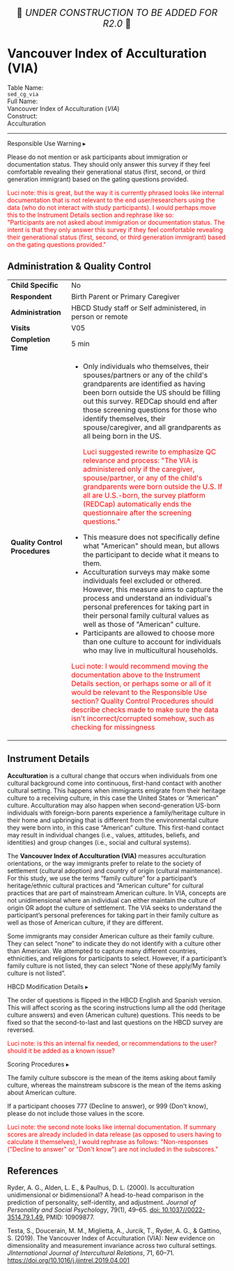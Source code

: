 <p style="text-align: center; font-size: 1.5em;">🚧 <i>UNDER CONSTRUCTION TO BE ADDED FOR R2.0</i> 🚧 </p>

# Vancouver Index of Acculturation (VIA)


<div class="info-block">
  <div class="info-row">
    <div class="info-label"><i class="fa fa-table"></i> Table Name:</div>
    <div class="info-value"><code>sed_cg_via</code></div>
  </div>
  <div class="info-row">
    <div class="info-label"><i class="fa-solid fa-maximize"></i> Full Name:</div>
    <div class="info-value">
      Vancouver Index of Acculturation (<i>VIA</i>)
    </div>
  </div>
  <div class="info-row">
    <div class="info-label"><i class="fa-solid fa-tape"></i> Construct:</div>
    <div class="info-value">Acculturation</div>
  </div>
</div>

---------------------------------------------

<div id="alert" class="alert-banner" onclick="toggleCollapse(this)">
  <span class="emoji"><i class="fas fa-exclamation-circle"></i></span>
  <span class="text-with-link">
  <span class="text">Responsible Use Warning</span>
  <a class="anchor-link" href="#alert" title="Copy link">
  <i class="fa-solid fa-link"></i>
  </a>
  </span>
  <span class="arrow">▸</span>
</div>
<div class="alert-collapsible-content">
<p>Please do not mention or ask participants about immigration or documentation status. They should only answer this survey if they feel comfortable revealing their generational status (first, second, or third generation immigrant) based on the gating questions provided.</p>

<p style="color: red;">Luci note: this is great, but the way it is currently phrased looks like internal documentation that is not relevant to the end user/researchers using the data (who do not interact with study participants). I would perhaps move this to the Instrument Details section and rephrase like so:<br>
"Participants are not asked about immigration or documentation status. The intent is that they only answer this survey if they feel comfortable revealing their generational status (first, second, or third generation immigrant) based on the gating questions provided."</p>
</div>

## Administration & Quality Control
<table class="table-no-vertical-lines" style="width: 100%; border-collapse: collapse; table-layout: fixed;">
<tbody>
<tr><td><b>Child Specific</b></td>
<td>No</td></tr>
<tr><td><b>Respondent</b></td>
<td>Birth Parent or Primary Caregiver</td></tr>
<tr><td><b>Administration</b></td>
<td style="word-wrap: break-word; white-space: normal;">HBCD Study staff or Self administered, in person or remote</td></tr>
<tr><td><b>Visits</b></td>
<td>V05</td></tr>
<tr><td><b>Completion Time</b></td>
<td>5 min</td></tr>
<tr><td><b>Quality Control Procedures</b></td>
<td style="word-wrap: break-word; white-space: normal;">
<ul>
  <li>Only individuals who themselves, their spouses/partners or any of the child's grandparents are identified as having been born outside the US should be filling out this survey. REDCap should end after those screening questions for those who identify themselves, their spouse/caregiver, and all grandparents as all being born in the US.<br>
  <p style="color: red;">Luci suggested rewrite to emphasize QC relevance and process: "The VIA is administered only if the caregiver, spouse/partner, or any of the child's grandparents were born outside the U.S. If all are U.S.-born, the survey platform (REDCap) automatically ends the questionnaire after the screening questions."
  </p></li>
  <li>This measure does not specifically define what "American" should mean, but allows the participant to decide what it means to them.</li>
  <li>Acculturation surveys may make some individuals feel excluded or othered. However, this measure aims to capture the process and understand an individual's personal preferences for taking part in their personal family cultural values as well as those of "American" culture.</li>
  <li>Participants are allowed to choose more than one culture to account for individuals who may live in multicultural households.</li>
</ul>
<p style="color: red;">Luci note: I would recommend moving the documentation above to the Instrument Details section, or perhaps some or all of it would be relevant to the Responsible Use section? Quality Control Procedures should describe checks made to make sure the data isn't incorrect/corrupted somehow, such as checking for missingness</p>
</td></tr>      
</tbody>
</table>

## Instrument Details

**Acculturation** is a cultural change that occurs when individuals from one cultural background come into continuous, first-hand contact with another cultural setting. This happens when immigrants emigrate from their heritage culture to a receiving culture, in this case the United States or “American” culture. Acculturation may also happen when second-generation US-born individuals with foreign-born parents experience a family/heritage culture in their home and upbringing that is different from the environmental culture they were born into, in this case “American” culture. This first-hand contact may result in individual changes (i.e., values, attitudes, beliefs, and identities) and group changes (i.e., social and cultural systems). 

The **Vancouver Index of Acculturation (VIA)** measures acculturation orientations, or the way immigrants prefer to relate to the society of settlement (cultural adoption) and country of origin (cultural maintenance). For this study, we use the terms “family culture” for a participant’s heritage/ethnic cultural practices and “American culture” for cultural practices that are part of mainstream American culture. In VIA, concepts are not unidimensional where an individual can either maintain the culture of origin OR adopt the culture of settlement. The VIA seeks to understand the participant’s personal preferences for taking part in their family culture as well as those of American culture, if they are different.

Some immigrants may consider American culture as their family culture. They can select “none” to indicate they do not identify with a culture other than American. We attempted to capture many different countries, ethnicities, and religions for participants to select. However, if a participant’s family culture is not listed, they can select “None of these apply/My family culture is not listed”.

<div id="hbcd-mod" class="table-banner" onclick="toggleCollapse(this)">
  <span class="emoji"><i class="fa fa-gear"></i></span>
  <span class="text-with-link">
  <span class="text">HBCD Modification Details</span>
  <a class="anchor-link" href="#hbcd-mod" title="Copy link">
  <i class="fa-solid fa-link"></i>
  </a>
  </span>
  <span class="arrow">▸</span>
</div>
<div class="collapsible-content">
<p>The order of questions is flipped in the HBCD English and Spanish version. This will affect scoring as the scoring instructions lump all the odd (heritage culture answers) and even (American culture) questions. This needs to be fixed so that the second-to-last and last questions on the HBCD survey are reversed.</p>
<p style="color: red;">Luci note: is this an internal fix needed, or recommendations to the user? should it be added as a known issue?</p> 
</div>

<div id="scoring" class="table-banner" onclick="toggleCollapse(this)">
  <span class="emoji"><i class="fa fa-calculator"></i></span>
  <span class="text-with-link">
  <span class="text">Scoring Procedures</span>
  <a class="anchor-link" href="#scoring" title="Copy link">
  <i class="fa-solid fa-link"></i>
  </a>
  </span>
  <span class="arrow">▸</span>
</div>
<div class="collapsible-content">
<p>The family culture subscore is the mean of the items asking about family culture, whereas the mainstream subscore is the mean of the items asking about American culture.</p>
<p>If a participant chooses 777 (Decline to answer), or 999 (Don't know), please do not include those values in the score.</p>

<p style="color: red;">Luci note: the second note looks like internal documentation. If summary scores are already included in data release (as opposed to users having to calculate it themselves), I would rephrase as follows: "Non-responses ("Decline to answer" or "Don't know") are not included in the subscores."</p> 
</div>

## References

<div class="references">
  <p>Ryder, A. G., Alden, L. E., & Paulhus, D. L. (2000). Is acculturation unidimensional or bidimensional? A head-to-head comparison in the prediction of personality, self-identity, and adjustment. <i>Journal of Personality and Social Psychology</i>, 79(1), 49–65. <a href="https://doi.org/10.1037//0022-3514.79.1.49">doi: 10.1037//0022-3514.79.1.49.</a> PMID: 10909877.</p>
  <p>Testa, S., Doucerain, M. M., Miglietta, A., Jurcik, T., Ryder, A. G., & Gattino, S. (2019). The Vancouver Index of Acculturation (VIA): New evidence on dimensionality and measurement invariance across two cultural settings. <i>JInternational Journal of Intercultural Relations</i>, 71, 60–71. <a href="https://doi.org/10.1016/j.ijintrel.2019.04.001">https://doi.org/10.1016/j.ijintrel.2019.04.001</a></p>
</div>
<br>
<br>




